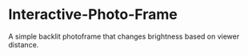 # Interactive-Photo-Frame
A simple backlit photoframe that changes brightness based on viewer distance.
